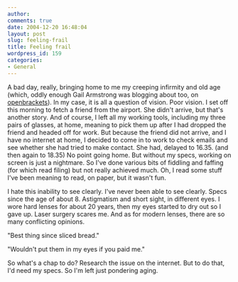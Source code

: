 ```yaml
---
author:
comments: true
date: 2004-12-20 16:48:04
layout: post
slug: feeling-frail
title: Feeling frail
wordpress_id: 159
categories:
- General
---
```


A bad day, really, bringing home to me my creeping infirmity and old age (which, oddly enough Gail Armstrong was blogging about too, on [openbrackets](http://www.openbrackets.com/article/633/leter-reap)). In my case, it is all a question of vision. Poor vision. I set off this morning to fetch a friend from the airport. She didn't arrive, but that's another story. And of course, I left all my working tools, including my three pairs of glasses, at home, meaning to pick them up after I had dropped the friend and headed off for work. But because the friend did not arrive, and I have no internet at home, I decided to come in to work to check emails and see whether she had tried to make contact. She had, delayed to 16.35. (and then again to 18.35) No point going home. But without my specs, working on screen is just a nightmare. So I've done various bits of fiddling and faffing (for which read filing) but not really achieved much. Oh, I read some stuff I've been meaning to read, on paper, but it wasn't fun.

I hate this inability to see clearly. I've never been able to see clearly. Specs since the age of about 8. Astigmatism and short sight, in different eyes. I wore hard lenses for about 20 years, then my eyes started to dry out so I gave up. Laser surgery scares me. And as for modern lenses, there are so many conflicting opinions.

"Best thing since sliced bread."

"Wouldn't put them in my eyes if you paid me."

So what's a chap to do? Research the issue on the internet. But to do that, I'd need my specs. So I'm left just pondering aging.

